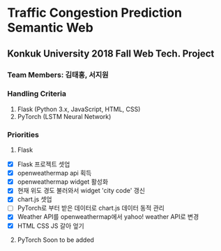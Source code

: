 # Traffic Congestion Prediction Semantic Web
## Konkuk University 2018 Fall Web Tech. Project
### Team Members: 김태홍, 서지원

### Handling Criteria
1. Flask (Python 3.x, JavaScript, HTML, CSS)
2. PyTorch (LSTM Neural Network)

### Priorities
1. Flask
 - [x] Flask 프로젝트 셋업
 - [x] openweathermap api 획득
 - [x] openweathermap widget 활성화
 - [x] 현재 위도 경도 불러와서 widget 'city code' 갱신
 - [x] chart.js 셋업
 - [ ] PyTorch로 부터 받은 데이터로 chart.js 데이터 동적 관리
 - [x] Weather API를 openweathermap에서 yahoo! weather API로 변경
 - [x] HTML CSS JS 갈아 엎기

2. PyTorch
Soon to be added


